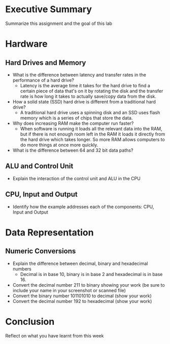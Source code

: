 # Executive Summary
Summarize this assignment and the goal of this lab

# Hardware
## Hard Drives and Memory
* What is the difference between latency and transfer rates in the performance of a hard drive? 
   * Latency is the average time it takes for the hard drive to find a certain piece of data that's on it by rotating the disk and the transfer rate is how long it takes to      actually save/copy data from the disk.
* How a solid state (SSD) hard drive is different from a traditional hard drive?
   * A traditional hard drive uses a spinning disk and an SSD uses flash memory which is a series of chips that store the data.
* Why does increasing RAM make the computer run faster?
   * When software is running it loads all the relevant data into the RAM, but if there is not enough room left in the RAM it loads it directly from the hard drive which takes     longer. So more RAM allows computers to do more things at once more quickly.
* What is the difference between 64 and 32 bit data paths?

## ALU and Control Unit
* Explain the interaction of the control unit and ALU in the CPU

## CPU, Input and Output
* Identify how the example addresses each of the components: CPU, Input and Output

# Data Representation

## Numeric Conversions
* Explain the difference between decimal, binary and hexadecimal numbers 
  * Decimal is in base 10, binary is in base 2 and hexadecimal is in base 16.
* Convert the decimal number 211 to binary showing your work (be sure to include your name in your screenshot or scanned file)
* Convert the binary number 101101010 to decimal (show your work)
* Convert the decimal number 192 to hexadecimal (show your work)

# Conclusion
Reflect on what you have learnt from this week
